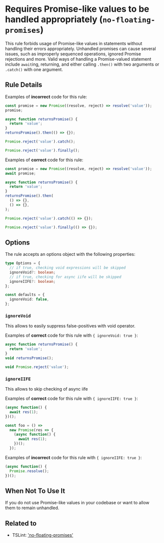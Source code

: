 # Requires Promise-like values to be handled appropriately (`no-floating-promises`)

This rule forbids usage of Promise-like values in statements without handling
their errors appropriately. Unhandled promises can cause several issues, such
as improperly sequenced operations, ignored Promise rejections and more. Valid
ways of handling a Promise-valued statement include `await`ing, returning, and
either calling `.then()` with two arguments or `.catch()` with one argument.

## Rule Details

Examples of **incorrect** code for this rule:

```ts
const promise = new Promise((resolve, reject) => resolve('value'));
promise;

async function returnsPromise() {
  return 'value';
}
returnsPromise().then(() => {});

Promise.reject('value').catch();

Promise.reject('value').finally();
```

Examples of **correct** code for this rule:

```ts
const promise = new Promise((resolve, reject) => resolve('value'));
await promise;

async function returnsPromise() {
  return 'value';
}
returnsPromise().then(
  () => {},
  () => {},
);

Promise.reject('value').catch(() => {});

Promise.reject('value').finally(() => {});
```

## Options

The rule accepts an options object with the following properties:

```ts
type Options = {
  // if true, checking void expressions will be skipped
  ignoreVoid?: boolean;
  // if true, checking for async iife will be skipped
  ignoreIIFE?: boolean;
};

const defaults = {
  ignoreVoid: false,
};
```

### `ignoreVoid`

This allows to easily suppress false-positives with void operator.

Examples of **correct** code for this rule with `{ ignoreVoid: true }`:

```ts
async function returnsPromise() {
  return 'value';
}
void returnsPromise();

void Promise.reject('value');
```

### `ignoreIIFE`

This allows to skip checking of async iife

Examples of **correct** code for this rule with `{ ignoreIIFE: true }`:

```ts
(async function() {
  await res(1);
})();

const foo = () =>
  new Promise(res => {
    (async function() {
      await res(1);
    })();
  });
```

Examples of **incorrect** code for this rule with `{ ignoreIIFE: true }`:

```ts
(async function() {
  Promise.resolve();
})();
```

## When Not To Use It

If you do not use Promise-like values in your codebase or want to allow them to
remain unhandled.

## Related to

- TSLint: ['no-floating-promises'](https://palantir.github.io/tslint/rules/no-floating-promises/)
